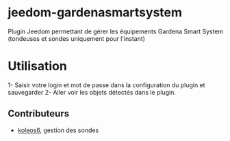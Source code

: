 
# jeedom-gardenasmartsystem
Plugin Jeedom permettant de gérer les équipements Gardena Smart System (tondeuses et sondes uniquement pour l'instant)

Utilisation
===
1- Saisir votre login et mot de passe dans la configuration du plugin et sauvegarder 
2- Aller voir les objets détectés dans le plugin.

Contributeurs
------------
- [koleos6](https://github.com/koleos6), gestion des sondes


